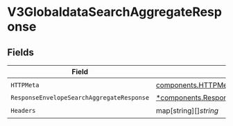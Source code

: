 # V3GlobaldataSearchAggregateResponse


## Fields

| Field                                                                                                                     | Type                                                                                                                      | Required                                                                                                                  | Description                                                                                                               |
| ------------------------------------------------------------------------------------------------------------------------- | ------------------------------------------------------------------------------------------------------------------------- | ------------------------------------------------------------------------------------------------------------------------- | ------------------------------------------------------------------------------------------------------------------------- |
| `HTTPMeta`                                                                                                                | [components.HTTPMetadata](../../models/components/httpmetadata.md)                                                        | :heavy_check_mark:                                                                                                        | N/A                                                                                                                       |
| `ResponseEnvelopeSearchAggregateResponse`                                                                                 | [*components.ResponseEnvelopeSearchAggregateResponse](../../models/components/responseenvelopesearchaggregateresponse.md) | :heavy_minus_sign:                                                                                                        | OK                                                                                                                        |
| `Headers`                                                                                                                 | map[string][]*string*                                                                                                     | :heavy_check_mark:                                                                                                        | N/A                                                                                                                       |